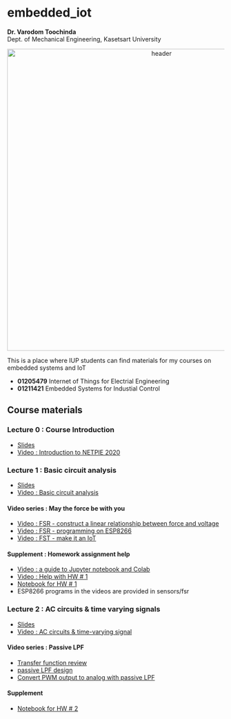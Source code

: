# embedded_iot
<b>Dr. Varodom Toochinda</b>
<br>Dept. of Mechanical Engineering, Kasetsart University 
<p align="center">
<img src="https://drive.google.com/uc?id=1hFLVQMM4k2ob4w5fgN8a_ueQ8IyVIpvn" width=700 alt="header"/>
</p>

<p />This is a place where IUP students can find materials for my courses on embedded systems and IoT
<ul>
<li /><b>01205479</b> Internet of Things for Electrial Engineering
  <li /><b>01211421</b> Embedded Systems for Industial Control 
</ul>

## Course materials

### Lecture 0 : Course Introduction
<ul>
<li /><a href="https://drive.google.com/file/d/1XnlFtc-fcfZwx6CTDuuGg81CrwXkXjlJ/view?usp=sharing" target=_blank>Slides</a>
<li /><a href="https://drive.google.com/file/d/1cQ9LtRtOm9TD5LR1YBCy_t0dWqVYaU8x/view?usp=sharing" target=_blank>Video : Introduction to NETPIE 2020</a>
</ul>

### Lecture 1 : Basic circuit analysis
<ul>
<li /><a href="https://drive.google.com/file/d/1BJ14zLY259hw0fgeub9WmZS1zZNS4LH_/view?usp=sharing" target=_blank>Slides</a>
<li /><a href="https://drive.google.com/file/d/1NiLv8U8hjEvTXQgC8owG0IoYKrGT-PCh/view?usp=sharing" target=_blank>Video : Basic circuit analysis</a> 
</ul>

#### Video series : May the force be with you
<ul>
<li /><a href="https://drive.google.com/file/d/1CkXYlQEiY24paO6hkoTwTkxp6OFyygOL/view?usp=sharing" target=_blank>Video : FSR - construct a linear relationship between force and voltage</a> 
<li /><a href="https://drive.google.com/file/d/19UwQskfELpm0E94j0qV8MFV1Txg4-y8i/view?usp=sharing" target=_blank>Video : FSR - programming on ESP8266</a> 
<li /><a href="https://drive.google.com/file/d/1CvIjZ3Suab5WXaI29MHGTMUC4i7QKU25/view?usp=sharing" target=_blank>Video : FST - make it an IoT</a>
</ul>

#### Supplement : Homework assignment help
<ul>
<li /><a href="https://drive.google.com/file/d/1P_CSrPb_DK1sx3-zJGA02jIwPf7gklmW/view?usp=sharing" target=_blank>Video : a guide to Jupyter notebook and Colab</a>
<li /><a href="https://drive.google.com/file/d/1DieTKs91CKjrydrN6m2g9wC9a8GBkQ2z/view?usp=sharing" target=_blank>Video : Help with HW # 1</a>
<li /><a href="https://github.com/dewdotninja/embedded_iot/blob/main/hws/HW1en_question.ipynb" target=_blank>Notebook for HW # 1 </a>
<li />ESP8266 programs in the videos are provided in sensors/fsr   
</ul>

### Lecture 2 : AC circuits & time varying signals
<ul>
<li /><a href="https://drive.google.com/file/d/1Jfw1Y34aLccKYPzxGnvMzA7_Zlw2hLf9/view?usp=sharing" target=_blank>Slides</a>
<li /><a href="https://drive.google.com/file/d/1b_fZsARm93YElgIm_QFxEPdfLS7b0oUK/view?usp=sharing" target=_blank>Video : AC circuits & time-varying signal</a>  
</ul>

#### Video series : Passive LPF
<ul>
<li /><a href="https://drive.google.com/file/d/1DwC6TvkGfl8AOR0cSO8bbqjMdHKIEGgR/view?usp=sharing" target=_blank>Transfer function review</a> 
<li /><a href="https://drive.google.com/file/d/16xMPKNkdxmELbJ89qvuAiM-6WBjmL8HQ/view?usp=sharing" target=_blank>passive LPF design</a> 
<li /><a href="https://drive.google.com/file/d/1ZGSaN3Eutk5ubKhsT1fKJ188cGiw8baY/view?usp=sharing" target=_blank>Convert PWM output to analog with passive LPF</a>
  
</ul>

#### Supplement
<ul>
<li /><a href="https://github.com/dewdotninja/embedded_iot/blob/main/hws/HW2en_question.ipynb" target=_blank>Notebook for HW # 2 </a>
</ul>
